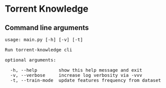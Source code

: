 # Torrent Knowledge


## Command line arguments
<pre>usage: main.py [-h] [-v] [-t]

Run torrent-knowledge cli

optional arguments:

  -h, --help        show this help message and exit
  -v, --verbose     increase log verbosity via -vvv
  -t, --train-mode  update features frequency from dataset
 </pre>